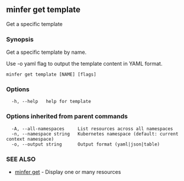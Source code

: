 ## minfer get template

Get a specific template

### Synopsis

Get a specific template by name.

Use -o yaml flag to output the template content in YAML format.

```
minfer get template [NAME] [flags]
```

### Options

```
  -h, --help   help for template
```

### Options inherited from parent commands

```
  -A, --all-namespaces     List resources across all namespaces
  -n, --namespace string   Kubernetes namespace (default: current context namespace)
  -o, --output string      Output format (yaml|json|table)
```

### SEE ALSO

* [minfer get](minfer_get.md)	 - Display one or many resources

